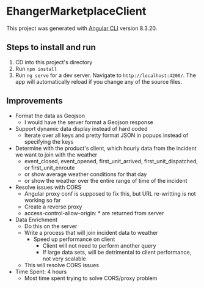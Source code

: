 # EhangerMarketplaceClient

This project was generated with [Angular CLI](https://github.com/angular/angular-cli) version 8.3.20.

## Steps to install and run

1. CD into this project's directory
2. Run `npm install`
3. Run `ng serve` for a dev server. Navigate to `http://localhost:4200/`. The app will automatically reload if you change any of the source files.

## Improvements

- Format the data as Geojson
  - I would have the server format a Geojson response
- Support dynamic data display instead of hard coded
  - Iterate over all keys and pretty format JSON in popups instead of specifying the keys
- Determine with the product's client, which hourly data from the incident we want to join with the weather
  - event_closed, event_opened, first_unit_arrived, first_unit_dispatched, or first_unit_enroute
  - or show average weather conditions for that day
  - or show the weather over the entire range of time of the incident
- Resolve issues with CORS
  - Angular proxy conf is supposed to fix this, but URL re-writting is not working so far
  - Create a reverse proxy
  - access-control-allow-origin: \* are returned from server
- Data Enrichment
  - Do this on the server
  - Write a process that will join incident data to weather
    - Speed up performance on client
      - Client will not need to perform another query
      - If large data sets, will be detrimental to client performance, not very scalable
  - This will resolve CORS issues
- Time Spent: 4 hours
  - Most time spent trying to solve CORS/proxy problem
